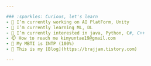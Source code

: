 ```yaml
---

### :sparkles: Curious, let's learn
- 🔭 I’m currently working on AI PlatForm, Unity
- 🌱 I’m currently learning ML, DL
- 👀 I’m currently interested in java, Python, C#, C++
- 📫 How to reach me kimyuntae19@gmail.com
- 🐳 My MBTI is INTP (100%)
- 🤙 This is my [Blog](https://brajjam.tistory.com)

---
```


<!-- <div align="center"> -->
<!-- [![Top Langs](https://github-readme-stats.vercel.app/api/top-langs/?username=eva0519&layout=compact&langs_count=10&theme=dark&hide=python)]  -->
<!-- hide=${unvisiable lang}  -->
<!-- ![Anurag's GitHub stats](https://github-readme-stats.vercel.app/api?username=eva0519&show_icons=true&theme=dark)  -->
<!-- ![trophy](https://github-profile-trophy.vercel.app/?username=eva0519&theme=flat&column=5)  -->
<!-- </div> -->
